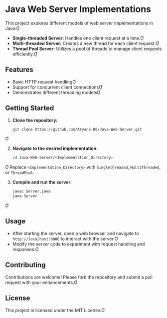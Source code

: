 # Java Web Server Implementations

This project explores different models of web server implementations in Java:

- **Single-threaded Server:** Handles one client request at a time.
- **Multi-threaded Server:** Creates a new thread for each client request.
- **Thread Pool Server:** Utilizes a pool of threads to manage client requests efficiently.

## Features

- Basic HTTP request handling
- Support for concurrent client connections
- Demonstrates different threading models

## Getting Started

1. **Clone the repository:**
   ```bash
   git clone https://github.com/AryanS-88/Java-Web-Server.git
   ```


2. **Navigate to the desired implementation:**
   ```bash
   cd Java-Web-Server/<Implementation_Directory>
   ```

   Replace `<Implementation_Directory>` with `Singlethreaded`, `MultiThreaded`, or `ThreadPool`.

3. **Compile and run the server:**
   ```bash
   javac Server.java
   java Server
   ```


## Usage

- After starting the server, open a web browser and navigate to `http://localhost:8080` to interact with the server.
- Modify the server code to experiment with request handling and responses.

## Contributing

Contributions are welcome! Please fork the repository and submit a pull request with your enhancements.

## License

This project is licensed under the MIT License. 
